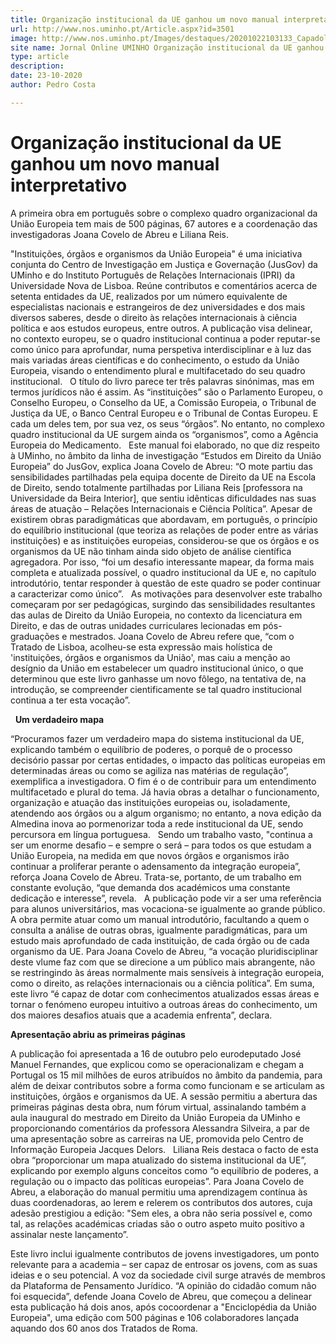 ```yaml
---
title: Organização institucional da UE ganhou um novo manual interpretativo
url: http://www.nos.uminho.pt/Article.aspx?id=3501
image: http://www.nos.uminho.pt/Images/destaques/20201022103133_Capadolivro.jpg
site name: Jornal Online UMINHO Organização institucional da UE ganhou um novo manual interpretativo
type: article
description: 
date: 23-10-2020
author: Pedro Costa

---
```

# Organização institucional da UE ganhou um novo manual interpretativo


  

A primeira obra em português sobre o complexo quadro organizacional da União Europeia tem mais de 500 páginas, 67 autores e a coordenação das investigadoras Joana Covelo de Abreu e Liliana Reis.

"Instituições, órgãos e organismos da União Europeia" é uma iniciativa conjunta do Centro de Investigação em Justiça e Governação (JusGov) da UMinho e do Instituto Português de Relações Internacionais (IPRI) da Universidade Nova de Lisboa. Reúne contributos e comentários acerca de setenta entidades da UE, realizados por um número equivalente de especialistas nacionais e estrangeiros de dez universidades e dos mais diversos saberes, desde o direito às relações internacionais à ciência política e aos estudos europeus, entre outros. A publicação visa delinear, no contexto europeu, se o quadro institucional continua a poder reputar-se como único para aprofundar, numa perspetiva interdisciplinar e à luz das mais variadas áreas científicas e do conhecimento, o estudo da União Europeia, visando o entendimento plural e multifacetado do seu quadro institucional.
 
O título do livro parece ter três palavras sinónimas, mas em termos jurídicos não é assim. As “instituições” são o Parlamento Europeu, o Conselho Europeu, o Conselho da UE, a Comissão Europeia, o Tribunal de Justiça da UE, o Banco Central Europeu e o Tribunal de Contas Europeu. E cada um deles tem, por sua vez, os seus “órgãos”. No entanto, no complexo quadro institucional da UE surgem ainda os “organismos”, como a Agência Europeia do Medicamento.
 
Este manual foi elaborado, no que diz respeito à UMinho, no âmbito da linha de investigação “Estudos em Direito da União Europeia” do JusGov, explica Joana Covelo de Abreu: “O mote partiu das sensibilidades partilhadas pela equipa docente de Direito da UE na Escola de Direito, sendo totalmente partilhadas por Liliana Reis [professora na Universidade da Beira Interior], que sentiu idênticas dificuldades nas suas áreas de atuação – Relações Internacionais e Ciência Política”. Apesar de existirem obras paradigmáticas que abordavam, em português, o princípio do equilíbrio institucional (que teoriza as relações de poder entre as várias instituições) e as instituições europeias, considerou-se que os órgãos e os organismos da UE não tinham ainda sido objeto de análise científica agregadora. Por isso, “foi um desafio interessante mapear, da forma mais completa e atualizada possível, o quadro institucional da UE e, no capítulo introdutório, tentar responder à questão de este quadro se poder continuar a caracterizar como único”.
 
As motivações para desenvolver este trabalho começaram por ser pedagógicas, surgindo das sensibilidades resultantes das aulas de Direito da União Europeia, no contexto da licenciatura em Direito, e das de outras unidades curriculares lecionadas em pós-graduações e mestrados. Joana Covelo de Abreu refere que, “com o Tratado de Lisboa, acolheu-se esta expressão mais holística de 'instituições, órgãos e organismos da União', mas caiu a menção ao desígnio da União em estabelecer um quadro institucional único, o que determinou que este livro ganhasse um novo fôlego, na tentativa de, na introdução, se compreender cientificamente se tal quadro institucional continua a ter esta vocação”.

 
**Um verdadeiro mapa** 

“Procuramos fazer um verdadeiro mapa do sistema institucional da UE, explicando também o equilíbrio de poderes, o porquê de o processo decisório passar por certas entidades, o impacto das políticas europeias em determinadas áreas ou como se agiliza nas matérias de regulação”, exemplifica a investigadora. O fim é o de contribuir para um entendimento multifacetado e plural do tema. Já havia obras a detalhar o funcionamento, organização e atuação das instituições europeias ou, isoladamente, atendendo aos órgãos ou a algum organismo; no entanto, a nova edição da Almedina inova ao pormenorizar toda a rede institucional da UE, sendo percursora em língua portuguesa.
 
Sendo um trabalho vasto, "continua a ser um enorme desafio – e sempre o será – para todos os que estudam a União Europeia, na medida em que novos órgãos e organismos irão continuar a proliferar perante o adensamento da integração europeia”, reforça Joana Covelo de Abreu. Trata-se, portanto, de um trabalho em constante evolução, “que demanda dos académicos uma constante dedicação e interesse”, revela.
 
A publicação pode vir a ser uma referência para alunos universitários, mas vocaciona-se igualmente ao grande público. A obra permite atuar como um manual introdutório, facultando a quem o consulta a análise de outras obras, igualmente paradigmáticas, para um estudo mais aprofundado de cada instituição, de cada órgão ou de cada organismo da UE. Para Joana Covelo de Abreu, “a vocação pluridisciplinar deste vlume faz com que se direcione a um público mais abrangente, não se restringindo às áreas normalmente mais sensíveis à integração europeia, como o direito, as relações internacionais ou a ciência política”. Em suma, este livro “é capaz de dotar com conhecimentos atualizados essas áreas e tornar o fenómeno europeu intuitivo a outroas áreas do conhecimento, um dos maiores desafios atuais que a academia enfrenta”, declara.
 

**Apresentação abriu as primeiras páginas** 

A publicação foi apresentada a 16 de outubro pelo eurodeputado José Manuel Fernandes, que explicou como se operacionalizam e chegam a Portugal os 15 mil milhões de euros atribuídos no âmbito da pandemia, para além de deixar contributos sobre a forma como funcionam e se articulam as instituições, órgãos e organismos da UE. A sessão permitiu a abertura das primeiras páginas desta obra, num fórum virtual, assinalando também a aula inaugural do mestrado em Direito da União Europeia da UMinho e proporcionando comentários da professora Alessandra Silveira, a par de uma apresentação sobre as carreiras na UE, promovida pelo Centro de Informação Europeia Jacques Delors.
 
Liliana Reis destaca o facto de esta obra “proporcionar um mapa atualizado do sistema institucional da UE”, explicando por exemplo alguns conceitos como “o equilíbrio de poderes, a regulação ou o impacto das políticas europeias”. Para Joana Covelo de Abreu, a elaboração do manual permitiu uma aprendizagem contínua às duas coordenadoras, ao lerem e relerem os contributos dos autores, cuja adesão prestigiou a edição: "Sem eles, a obra não seria possível e, como tal, as relações académicas criadas são o outro aspeto muito positivo a assinalar neste lançamento”. 

Este livro inclui igualmente contributos de jovens investigadores, um ponto relevante para a academia – ser capaz de entrosar os jovens, com as suas ideias e o seu potencial. A voz da sociedade civil surge através de membros da Plataforma de Pensamento Jurídico. “A opinião do cidadão comum não foi esquecida”, defende Joana Covelo de Abreu, que começou a delinear esta publicação há dois anos, após cocoordenar a "Enciclopédia da União Europeia", uma edição com 500 páginas e 106 colaboradores lançada aquando dos 60 anos dos Tratados de Roma.
 

 

